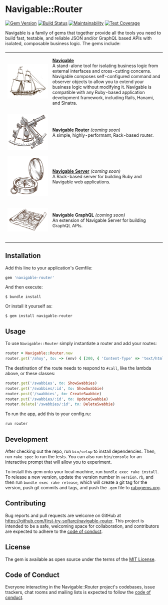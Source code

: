 # Navigable::Router

[![Gem Version](https://badge.fury.io/rb/navigable-router.svg)](https://badge.fury.io/rb/navigable-router) [![Build Status](https://travis-ci.org/first-try-software/navigable-router.svg?branch=main)](https://travis-ci.org/first-try-software/navigable-router) [![Maintainability](https://api.codeclimate.com/v1/badges/514b9791fb670b7a3abb/maintainability)](https://codeclimate.com/github/first-try-software/navigable-router/maintainability) [![Test Coverage](https://api.codeclimate.com/v1/badges/514b9791fb670b7a3abb/test_coverage)](https://codeclimate.com/github/first-try-software/navigable-router/test_coverage)

Navigable is a family of gems that together provide all the tools you need to build fast, testable, and reliable JSON and/or GraphQL based APIs with isolated, composable business logic. The gems include:

<table style="margin: 20px 0">
<tr height="140">
<td width="130"><img alt="Clipper Ship" src="https://raw.githubusercontent.com/first-try-software/navigable/main/assets/clipper.png"></td>
<td>

**[Navigable][navigable]**<br>
A stand-alone tool for isolating business logic from external interfaces and cross-cutting concerns. Navigable composes self-configured command and observer objects to allow you to extend your business logic without modifying it. Navigable is compatible with any Ruby-based application development framework, including Rails, Hanami, and Sinatra.

</td>
</tr>
<tr height="140">
<td width="130"><img alt="Compass" src="https://raw.githubusercontent.com/first-try-software/navigable/main/assets/sextant.png"></td>
<td>

**[Navigable Router][router]** *(coming soon)*<br>
A simple, highly-performant, Rack-based router.

</td>
</tr>
<tr height="140">
<td width="130"><img alt="Compass" src="https://raw.githubusercontent.com/first-try-software/navigable/main/assets/compass.png"></td>
<td>

**[Navigable Server][server]** *(coming soon)*<br>
A Rack-based server for building Ruby and Navigable web applications.

</td>
</tr>
<tr height="140">
<td width="130"><img alt="Map" src="https://raw.githubusercontent.com/first-try-software/navigable/main/assets/map.png"></td>
<td>

**Navigable GraphQL** *(coming soon)*<br>
An extension of Navigable Server for building GraphQL APIs.

</td>
</tr>
</table>

## Installation

Add this line to your application's Gemfile:

```ruby
gem 'navigable-router'
```

And then execute:

    $ bundle install

Or install it yourself as:

    $ gem install navigable-router

## Usage

To use `Navigable::Router` simply instantiate a router and add your routes:

```ruby
router = Navigable::Router.new
router.get('/ahoy', to: -> (env) { [200, { 'Content-Type' => 'text/html' }, [ 'Ahoy!' ]] })
```
The destination of the route needs to respond to `#call`, like the lambda above, or these classes:

```ruby
router.get('/swabbies', to: ShowSwabbies)
router.get('/swabbies/:id', to: ShowSwabbie)
router.post('/swabbies', to: CreateSwabbie)
router.put('/swabbies/:id', to: UpdateSwabbie)
router.delete('/swabbies/:id', to: DeleteSwabbie)
```
To run the app, add this to your config.ru:
```ruby
run router
```

## Development

After checking out the repo, run `bin/setup` to install dependencies. Then, run `rake spec` to run the tests. You can also run `bin/console` for an interactive prompt that will allow you to experiment.

To install this gem onto your local machine, run `bundle exec rake install`. To release a new version, update the version number in `version.rb`, and then run `bundle exec rake release`, which will create a git tag for the version, push git commits and tags, and push the `.gem` file to [rubygems.org](https://rubygems.org).

## Contributing

Bug reports and pull requests are welcome on GitHub at https://github.com/first-try-softare/navigable-router. This project is intended to be a safe, welcoming space for collaboration, and contributors are expected to adhere to the [code of conduct](https://github.com/first-try-softare/navigable-router/blob/master/CODE_OF_CONDUCT.md).


## License

The gem is available as open source under the terms of the [MIT License](https://opensource.org/licenses/MIT).

## Code of Conduct

Everyone interacting in the Navigable::Router project's codebases, issue trackers, chat rooms and mailing lists is expected to follow the [code of conduct](https://github.com/first-try-software/navigable-router/blob/master/CODE_OF_CONDUCT.md).

[navigable]: https://github.com/first-try-software/navigable
[router]: https://github.com/first-try-software/navigable-router
[server]: https://github.com/first-try-software/navigable-server